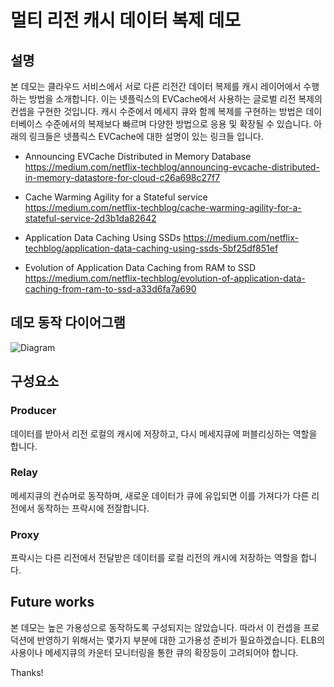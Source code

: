 # 멀티 리전 캐시 데이터 복제 데모  

## 설명 

본 데모는 클라우드 서비스에서 서로 다른 리전간 데이터 복제를 캐시 레이어에서 수행하는 방법을 소개합니다. 이는 넷플릭스의 EVCache에서 사용하는 글로벌 리전 복제의 컨셉을 구현한 것입니다. 캐시 수준에서 메세지 큐와 함께 복제를 구현하는 방법은 데이터베이스 수준에서의 복제보다 빠르며 다양한 방법으로 응용 및 확장될 수 있습니다. 
아래의 링크들은 넷플릭스 EVCache에 대한 설명이 있는 링크들 입니다. 

- Announcing EVCache Distributed in Memory Database  https://medium.com/netflix-techblog/announcing-evcache-distributed-in-memory-datastore-for-cloud-c26a698c27f7 

- Cache Warming Agility for a Stateful service 
https://medium.com/netflix-techblog/cache-warming-agility-for-a-stateful-service-2d3b1da82642 

- Application Data Caching Using SSDs
https://medium.com/netflix-techblog/application-data-caching-using-ssds-5bf25df851ef 

- Evolution of Application Data Caching from RAM to SSD 
https://medium.com/netflix-techblog/evolution-of-application-data-caching-from-ram-to-ssd-a33d6fa7a690 




## 데모 동작 다이어그램 

![Diagram](https://github.com/kpiljoong/spring-cloud-cross-region-replication-example/wiki/images/diagram.png) 



## 구성요소  

### Producer 

데이터를 받아서 리전 로컬의 캐시에 저장하고, 다시 메세지큐에 퍼블리싱하는 역할을 합니다. 


### Relay 

메세지큐의 컨슈머로 동작하며, 새로운 데이터가 큐에 유입되면 이를 가져다가 다른 리전에서 동작하는 프락시에 전잘합니다. 


### Proxy 

프락시는 다른 리전에서 전달받은 데이터를 로컬 리전의 캐시에 저장하는 역할을 합니다. 


## Future works 

본 데모는 높은 가용성으로 동작하도록 구성되지는 않았습니다. 따라서 이 컨셉을 프로덕션에 반영하기 위해서는 몇가지 부분에 대한 고가용성 준비가 필요하겠습니다. ELB의 사용이나 메세지큐의 카운터 모니터링을 통한 큐의 확장등이 고려되어야 합니다. 



Thanks! 
